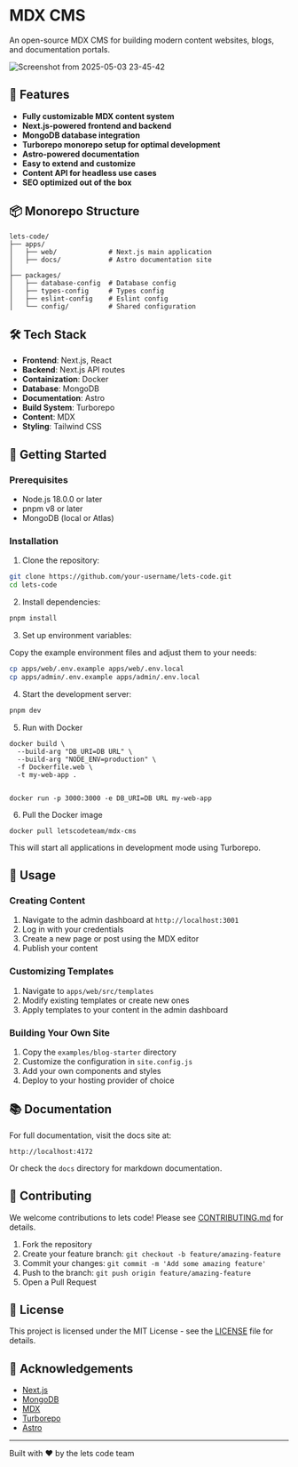 # MDX CMS

An open-source MDX CMS for building modern content websites, blogs, and documentation portals.

![Screenshot from 2025-05-03 23-45-42](https://github.com/user-attachments/assets/7565a53d-9b83-42d7-84ba-614884bd9bc0)

## 🚀 Features

- **Fully customizable MDX content system**
- **Next.js-powered frontend and backend**
- **MongoDB database integration**
- **Turborepo monorepo setup for optimal development**
- **Astro-powered documentation**
- **Easy to extend and customize**
- **Content API for headless use cases**
- **SEO optimized out of the box**

## 📦 Monorepo Structure

```
lets-code/
├── apps/
│   ├── web/             # Next.js main application
│   ├── docs/            # Astro documentation site
│
├── packages/
│   ├── database-config  # Database config
│   ├── types-config     # Types config
│   ├── eslint-config    # Eslint config
│   └── config/          # Shared configuration
```

## 🛠️ Tech Stack

- **Frontend**: Next.js, React
- **Backend**: Next.js API routes
- **Containization**: Docker
- **Database**: MongoDB
- **Documentation**: Astro
- **Build System**: Turborepo
- **Content**: MDX
- **Styling**: Tailwind CSS

## 🚀 Getting Started

### Prerequisites

- Node.js 18.0.0 or later
- pnpm v8 or later
- MongoDB (local or Atlas)

### Installation

1. Clone the repository:

```bash
git clone https://github.com/your-username/lets-code.git
cd lets-code
```

2. Install dependencies:

```bash
pnpm install
```

3. Set up environment variables:

Copy the example environment files and adjust them to your needs:

```bash
cp apps/web/.env.example apps/web/.env.local
cp apps/admin/.env.example apps/admin/.env.local
```

4. Start the development server:

```bash
pnpm dev
```

5. Run with Docker

```
docker build \
  --build-arg "DB_URI=DB URL" \
  --build-arg "NODE_ENV=production" \
  -f Dockerfile.web \
  -t my-web-app .


docker run -p 3000:3000 -e DB_URI=DB URL my-web-app

```

6. Pull the Docker image

```
docker pull letscodeteam/mdx-cms
```

This will start all applications in development mode using Turborepo.

## 📝 Usage

### Creating Content

1. Navigate to the admin dashboard at `http://localhost:3001`
2. Log in with your credentials
3. Create a new page or post using the MDX editor
4. Publish your content

### Customizing Templates

1. Navigate to `apps/web/src/templates`
2. Modify existing templates or create new ones
3. Apply templates to your content in the admin dashboard

### Building Your Own Site

1. Copy the `examples/blog-starter` directory
2. Customize the configuration in `site.config.js`
3. Add your own components and styles
4. Deploy to your hosting provider of choice

## 📚 Documentation

For full documentation, visit the docs site at:

```
http://localhost:4172
```

Or check the `docs` directory for markdown documentation.

## 🤝 Contributing

We welcome contributions to lets code! Please see [CONTRIBUTING.md](CONTRIBUTING.md) for details.

1. Fork the repository
2. Create your feature branch: `git checkout -b feature/amazing-feature`
3. Commit your changes: `git commit -m 'Add some amazing feature'`
4. Push to the branch: `git push origin feature/amazing-feature`
5. Open a Pull Request

## 📄 License

This project is licensed under the MIT License - see the [LICENSE](LICENSE) file for details.

## 🌟 Acknowledgements

- [Next.js](https://nextjs.org/)
- [MongoDB](https://www.mongodb.com/)
- [MDX](https://mdxjs.com/)
- [Turborepo](https://turbo.build/)
- [Astro](https://astro.build/)

---

Built with ❤️ by the lets code team
